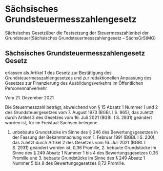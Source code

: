 # Sächsisches Grundsteuermesszahlengesetz 

Sächsisches Gesetzüber die Festsetzung der Steuermesszahlenbei der Grundsteuer(Sächsisches Grundsteuermesszahlengesetz – SächsGrStMG)

## Sächsisches Grundsteuermesszahlengesetz  Gesetz

erlassen als Artikel 1 des Gesetz zur Bestätigung des Grundsteuermesszahlengesetzes und zur redaktionellen Anpassung des Gesetzes zur Finanzierung des Ausbildungsverkehrs im Öffentlichen Personennahverkehr

Vom 21. Dezember 2021

Die Steuermesszahl beträgt, abweichend von § 15 Absatz 1 Nummer 1 und 2 des Grundsteuergesetzes vom 7. August 1973 (BGBl. I S. 965), das zuletzt durch Artikel 3 des Gesetzes vom 16. Juli 2021 (BGBl. I S. 2931) geändert worden ist, für im Freistaat Sachsen belegene

1. unbebaute Grundstücke im Sinne des § 246 des Bewertungsgesetzes in der Fassung der Bekanntmachung vom 1. Februar 1991 (BGBl. I S. 230), das zuletzt durch Artikel 2 des Gesetzes vom 16. Juli 2021 (BGBl. I S. 2931) geändert worden ist, 0,36 Promille, 2. bebaute Grundstücke im Sinne des § 249 Absatz 1 Nummer 1 bis 4 des Bewertungsgesetzes 0,36 Promille und 3. bebaute Grundstücke im Sinne des § 249 Absatz 1 Nummer 5 bis 8 des Bewertungsgesetzes 0,72 Promille. 